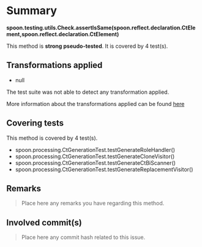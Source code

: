 # Summary
**spoon.testing.utils.Check.assertIsSame(spoon.reflect.declaration.CtElement,spoon.reflect.declaration.CtElement)**

This method is **strong pseudo-tested**.
It is covered by 4 test(s). 


## Transformations applied

- null


The test suite was not able to detect any transformation applied.

More information about the transformations applied can be found [here](https://github.com/STAMP-project/pitest-descartes)

## Covering tests
This method is covered by 4 test(s).
* spoon.processing.CtGenerationTest.testGenerateRoleHandler()
* spoon.processing.CtGenerationTest.testGenerateCloneVisitor()
* spoon.processing.CtGenerationTest.testGenerateCtBiScanner()
* spoon.processing.CtGenerationTest.testGenerateReplacementVisitor()


## Remarks
> Place here any remarks you have regarding this method.

## Involved commit(s)

> Place here any commit hash related to this issue.
